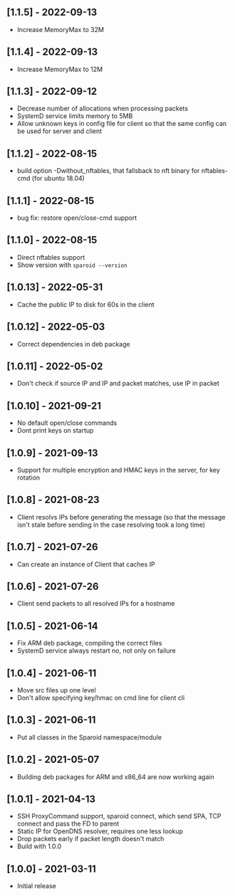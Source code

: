 ## [1.1.5] - 2022-09-13

- Increase MemoryMax to 32M

## [1.1.4] - 2022-09-13

- Increase MemoryMax to 12M

## [1.1.3] - 2022-09-12

- Decrease number of allocations when processing packets
- SystemD service limits memory to 5MB
- Allow unknown keys in config file for client so that the same config can be used for server and client

## [1.1.2] - 2022-08-15

- build option -Dwithout_nftables, that fallsback to nft binary for nftables-cmd (for ubuntu 18.04)

## [1.1.1] - 2022-08-15

- bug fix: restore open/close-cmd support

## [1.1.0] - 2022-08-15

- Direct nftables support
- Show version with `sparoid --version`

## [1.0.13] - 2022-05-31

- Cache the public IP to disk for 60s in the client

## [1.0.12] - 2022-05-03

- Correct dependencies in deb package

## [1.0.11] - 2022-05-02

- Don't check if source IP and IP and packet matches, use IP in packet

## [1.0.10] - 2021-09-21

- No default open/close commands
- Dont print keys on startup

## [1.0.9] - 2021-09-13

- Support for multiple encryption and HMAC keys in the server, for key rotation

## [1.0.8] - 2021-08-23

- Client resolvs IPs before generating the message (so that the message isn't stale before sending in the case resolving took a long time)

## [1.0.7] - 2021-07-26

- Can create an instance of Client that caches IP

## [1.0.6] - 2021-07-26

- Client send packets to all resolved IPs for a hostname

## [1.0.5] - 2021-06-14

- Fix ARM deb package, compiling the correct files
- SystemD service always restart no, not only on failure

## [1.0.4] - 2021-06-11

- Move src files up one level
- Don't allow specifying key/hmac on cmd line for client cli

## [1.0.3] - 2021-06-11

- Put all classes in the Sparoid namespace/module

## [1.0.2] - 2021-05-07

- Building deb packages for ARM and x86_64 are now working again

## [1.0.1] - 2021-04-13

- SSH ProxyCommand support, sparoid connect, which send SPA, TCP connect and pass the FD to parent
- Static IP for OpenDNS resolver, requires one less lookup
- Drop packets early if packet length doesn't match
- Build with 1.0.0

## [1.0.0] - 2021-03-11

- Initial release
